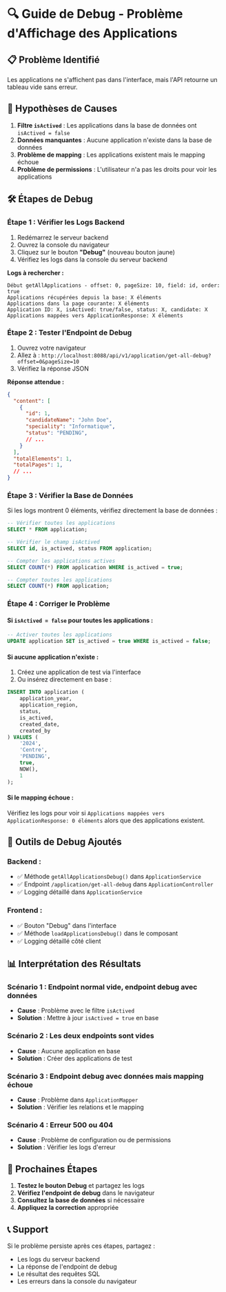 # 🔍 Guide de Debug - Problème d'Affichage des Applications

## 📋 **Problème Identifié**
Les applications ne s'affichent pas dans l'interface, mais l'API retourne un tableau vide sans erreur.

## 🎯 **Hypothèses de Causes**
1. **Filtre `isActived`** : Les applications dans la base de données ont `isActived = false`
2. **Données manquantes** : Aucune application n'existe dans la base de données
3. **Problème de mapping** : Les applications existent mais le mapping échoue
4. **Problème de permissions** : L'utilisateur n'a pas les droits pour voir les applications

## 🛠️ **Étapes de Debug**

### **Étape 1 : Vérifier les Logs Backend**
1. Redémarrez le serveur backend
2. Ouvrez la console du navigateur
3. Cliquez sur le bouton **"Debug"** (nouveau bouton jaune)
4. Vérifiez les logs dans la console du serveur backend

**Logs à rechercher :**
```
Début getAllApplications - offset: 0, pageSize: 10, field: id, order: true
Applications récupérées depuis la base: X éléments
Applications dans la page courante: X éléments
Application ID: X, isActived: true/false, status: X, candidate: X
Applications mappées vers ApplicationResponse: X éléments
```

### **Étape 2 : Tester l'Endpoint de Debug**
1. Ouvrez votre navigateur
2. Allez à : `http://localhost:8088/api/v1/application/get-all-debug?offset=0&pageSize=10`
3. Vérifiez la réponse JSON

**Réponse attendue :**
```json
{
  "content": [
    {
      "id": 1,
      "candidateName": "John Doe",
      "speciality": "Informatique",
      "status": "PENDING",
      // ...
    }
  ],
  "totalElements": 1,
  "totalPages": 1,
  // ...
}
```

### **Étape 3 : Vérifier la Base de Données**
Si les logs montrent 0 éléments, vérifiez directement la base de données :

```sql
-- Vérifier toutes les applications
SELECT * FROM application;

-- Vérifier le champ isActived
SELECT id, is_actived, status FROM application;

-- Compter les applications actives
SELECT COUNT(*) FROM application WHERE is_actived = true;

-- Compter toutes les applications
SELECT COUNT(*) FROM application;
```

### **Étape 4 : Corriger le Problème**

#### **Si `isActived = false` pour toutes les applications :**
```sql
-- Activer toutes les applications
UPDATE application SET is_actived = true WHERE is_actived = false;
```

#### **Si aucune application n'existe :**
1. Créez une application de test via l'interface
2. Ou insérez directement en base :

```sql
INSERT INTO application (
    application_year, 
    application_region, 
    status, 
    is_actived, 
    created_date, 
    created_by
) VALUES (
    '2024', 
    'Centre', 
    'PENDING', 
    true, 
    NOW(), 
    1
);
```

#### **Si le mapping échoue :**
Vérifiez les logs pour voir si `Applications mappées vers ApplicationResponse: 0 éléments` alors que des applications existent.

## 🔧 **Outils de Debug Ajoutés**

### **Backend :**
- ✅ Méthode `getAllApplicationsDebug()` dans `ApplicationService`
- ✅ Endpoint `/application/get-all-debug` dans `ApplicationController`
- ✅ Logging détaillé dans `ApplicationService`

### **Frontend :**
- ✅ Bouton "Debug" dans l'interface
- ✅ Méthode `loadApplicationsDebug()` dans le composant
- ✅ Logging détaillé côté client

## 📊 **Interprétation des Résultats**

### **Scénario 1 : Endpoint normal vide, endpoint debug avec données**
- **Cause** : Problème avec le filtre `isActived`
- **Solution** : Mettre à jour `isActived = true` en base

### **Scénario 2 : Les deux endpoints sont vides**
- **Cause** : Aucune application en base
- **Solution** : Créer des applications de test

### **Scénario 3 : Endpoint debug avec données mais mapping échoue**
- **Cause** : Problème dans `ApplicationMapper`
- **Solution** : Vérifier les relations et le mapping

### **Scénario 4 : Erreur 500 ou 404**
- **Cause** : Problème de configuration ou de permissions
- **Solution** : Vérifier les logs d'erreur

## 🚀 **Prochaines Étapes**

1. **Testez le bouton Debug** et partagez les logs
2. **Vérifiez l'endpoint de debug** dans le navigateur
3. **Consultez la base de données** si nécessaire
4. **Appliquez la correction** appropriée

## 📞 **Support**

Si le problème persiste après ces étapes, partagez :
- Les logs du serveur backend
- La réponse de l'endpoint de debug
- Le résultat des requêtes SQL
- Les erreurs dans la console du navigateur 